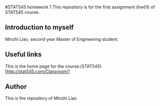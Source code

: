 #STAT545 homework 1
This repository is for the first assignment (hw01) of STAT545 course.

## Introduction to myself
Minzhi Liao, second year Master of Engineering student.

## Useful links
This is the home page for the course:(STAT545)[http://stat545.com/Classroom/]

## Author
This is the repository of Minzhi Liao

